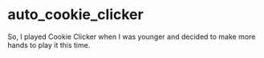 # auto_cookie_clicker
So, I played Cookie Clicker when I was younger and decided to make more hands to play it this time. 
